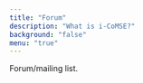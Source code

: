 ```yaml
---
title: "Forum"
description: "What is i-CoMSE?"
background: "false"
menu: "true"
---
```


Forum/mailing list.

